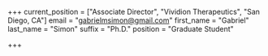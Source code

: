 +++
current_position = ["Associate Director", "Vividion Therapeutics", "San Diego, CA"]
email = "gabrielmsimon@gmail.com"
first_name = "Gabriel"
last_name = "Simon"
suffix = "Ph.D."
position = "Graduate Student"

+++


